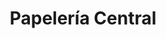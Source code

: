 ---
title: "Papelería Central"
url: /la-linea-de-la-concepcion/papeleria-central/
shop: Schreibwaren
---